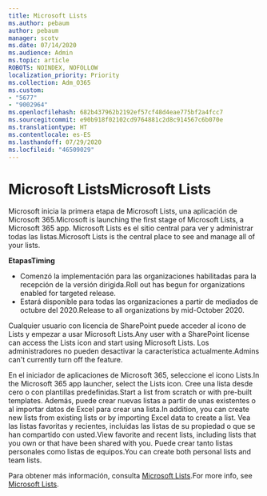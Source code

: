 ```yaml
---
title: Microsoft Lists
ms.author: pebaum
author: pebaum
manager: scotv
ms.date: 07/14/2020
ms.audience: Admin
ms.topic: article
ROBOTS: NOINDEX, NOFOLLOW
localization_priority: Priority
ms.collection: Adm_O365
ms.custom:
- "5677"
- "9002964"
ms.openlocfilehash: 682b437962b2192ef57cf48d4eae775bf2a4fcc7
ms.sourcegitcommit: e90b918f02102cd9764881c2d8c914567c6b070e
ms.translationtype: HT
ms.contentlocale: es-ES
ms.lasthandoff: 07/29/2020
ms.locfileid: "46509029"
---
```

# <a name="microsoft-lists"></a><span data-ttu-id="649d7-102">Microsoft Lists</span><span class="sxs-lookup"><span data-stu-id="649d7-102">Microsoft Lists</span></span>

<span data-ttu-id="649d7-103">Microsoft inicia la primera etapa de Microsoft Lists, una aplicación de Microsoft 365.</span><span class="sxs-lookup"><span data-stu-id="649d7-103">Microsoft is launching the first stage of Microsoft Lists, a Microsoft 365 app.</span></span> <span data-ttu-id="649d7-104">Microsoft Lists es el sitio central para ver y administrar todas las listas.</span><span class="sxs-lookup"><span data-stu-id="649d7-104">Microsoft Lists is the central place to see and manage all of your lists.</span></span>  
  
<span data-ttu-id="649d7-105">**Etapas**</span><span class="sxs-lookup"><span data-stu-id="649d7-105">**Timing**</span></span>  

- <span data-ttu-id="649d7-106">Comenzó la implementación para las organizaciones habilitadas para la recepción de la versión dirigida.</span><span class="sxs-lookup"><span data-stu-id="649d7-106">Roll out has begun for organizations enabled for targeted release.</span></span>
- <span data-ttu-id="649d7-107">Estará disponible para todas las organizaciones a partir de mediados de octubre del 2020.</span><span class="sxs-lookup"><span data-stu-id="649d7-107">Release to all organizations by mid-October 2020.</span></span>

<span data-ttu-id="649d7-108">Cualquier usuario con licencia de SharePoint puede acceder al icono de Lists y empezar a usar Microsoft Lists.</span><span class="sxs-lookup"><span data-stu-id="649d7-108">Any user with a SharePoint license can access the Lists icon and start using Microsoft Lists.</span></span> <span data-ttu-id="649d7-109">Los administradores no pueden desactivar la característica actualmente.</span><span class="sxs-lookup"><span data-stu-id="649d7-109">Admins can't currently turn off the feature.</span></span>
 
<span data-ttu-id="649d7-110">En el iniciador de aplicaciones de Microsoft 365, seleccione el icono Lists.</span><span class="sxs-lookup"><span data-stu-id="649d7-110">In the Microsoft 365 app launcher, select the Lists icon.</span></span> <span data-ttu-id="649d7-111">Cree una lista desde cero o con plantillas predefinidas.</span><span class="sxs-lookup"><span data-stu-id="649d7-111">Start a list from scratch or with pre-built templates.</span></span> <span data-ttu-id="649d7-112">Además, puede crear nuevas listas a partir de unas existentes o al importar datos de Excel para crear una lista.</span><span class="sxs-lookup"><span data-stu-id="649d7-112">In addition, you can create new lists from existing lists or by importing Excel data to create a list.</span></span> <span data-ttu-id="649d7-113">Vea las listas favoritas y recientes, incluidas las listas de su propiedad o que se han compartido con usted.</span><span class="sxs-lookup"><span data-stu-id="649d7-113">View favorite and recent lists, including lists that you own or that have been shared with you.</span></span> <span data-ttu-id="649d7-114">Puede crear tanto listas personales como listas de equipos.</span><span class="sxs-lookup"><span data-stu-id="649d7-114">You can create both personal lists and team lists.</span></span>  

<span data-ttu-id="649d7-115">Para obtener más información, consulta [Microsoft Lists](https://aka.ms/microsoftlists).</span><span class="sxs-lookup"><span data-stu-id="649d7-115">For more info, see [Microsoft Lists](https://aka.ms/microsoftlists).</span></span>